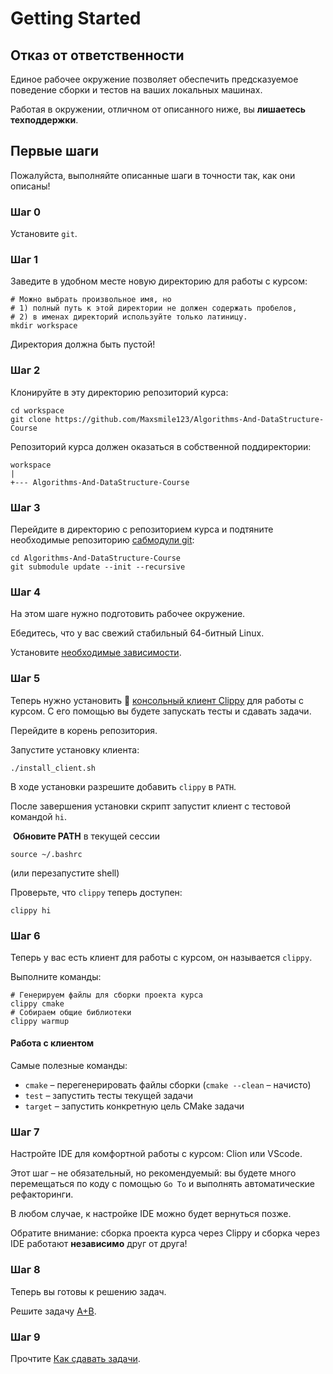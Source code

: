# Getting Started

## Отказ от ответственности

Единое рабочее окружение позволяет обеспечить предсказуемое поведение сборки и тестов на ваших локальных машинах.

Работая в окружении, отличном от описанного ниже, вы **лишаетесь техподдержки**.

## Первые шаги

Пожалуйста, выполняйте описанные шаги в точности так, как они описаны!

### Шаг 0

Установите `git`.

### Шаг 1

Заведите в удобном месте новую директорию для работы с курсом:

```shell
# Можно выбрать произвольное имя, но
# 1) полный путь к этой директории не должен содержать пробелов,
# 2) в именах директорий используйте только латиницу.
mkdir workspace
```

Директория должна быть пустой!


### Шаг 2

Клонируйте в эту директорию репозиторий курса:

```shell
cd workspace
git clone https://github.com/Maxsmile123/Algorithms-And-DataStructure-Course
```

Репозиторий курса должен оказаться в собственной поддиректории:

```
workspace
|
+--- Algorithms-And-DataStructure-Course
```

### Шаг 3

Перейдите в директорию с репозиторием курса и подтяните необходимые репозиторию [сабмодули git](https://git-scm.com/book/en/v2/Git-Tools-Submodules):

```shell
cd Algorithms-And-DataStructure-Course
git submodule update --init --recursive
```

### Шаг 4

На этом шаге нужно подготовить рабочее окружение.

Eбедитесь, что у вас свежий стабильный 64-битный Linux.

Установите [необходимые зависимости](/docker/image/install_deps.sh).

### Шаг 5

Теперь нужно установить 📎 [консольный клиент Clippy](https://gitlab.com/Lipovsky/clippy) для работы с курсом.
С его помощью вы будете запускать тесты и сдавать задачи.

Перейдите в корень репозитория.

Запустите установку клиента:
```shell
./install_client.sh
```
В ходе установки разрешите добавить `clippy` в `PATH`.

После завершения установки скрипт запустит клиент с тестовой командой `hi`.

 **Обновите PATH** в текущей сессии
```shell
source ~/.bashrc
```
(или перезапустите shell)

Проверьте, что `clippy` теперь доступен:
```shell
clippy hi
```

### Шаг 6

Теперь у вас есть клиент для работы с курсом, он называется `clippy`.

Выполните команды:

```shell
# Генерируем файлы для сборки проекта курса
clippy cmake
# Собираем общие библиотеки
clippy warmup
```

#### Работа с клиентом


Самые полезные команды:

- `cmake` – перегенерировать файлы сборки (`cmake --clean` – начисто)
- `test` – запустить тесты текущей задачи
- `target` – запустить конкретную цель CMake задачи

### Шаг 7

Настройте IDE для комфортной работы с курсом: Clion или VScode.

Этот шаг – не обязательный, но рекомендуемый: вы будете много перемещаться по коду с помощью `Go To` и выполнять автоматические рефакторинги.

В любом случае, к настройке IDE можно будет вернуться позже.

Обратите внимание: сборка проекта курса через Clippy и сборка через IDE работают **независимо** друг от друга!

### Шаг 8

Теперь вы готовы к решению задач.

Решите задачу [A+B](/tasks/tutorial/aplusb).

### Шаг 9

Прочтите [Как сдавать задачи](/docs/ci.md).
